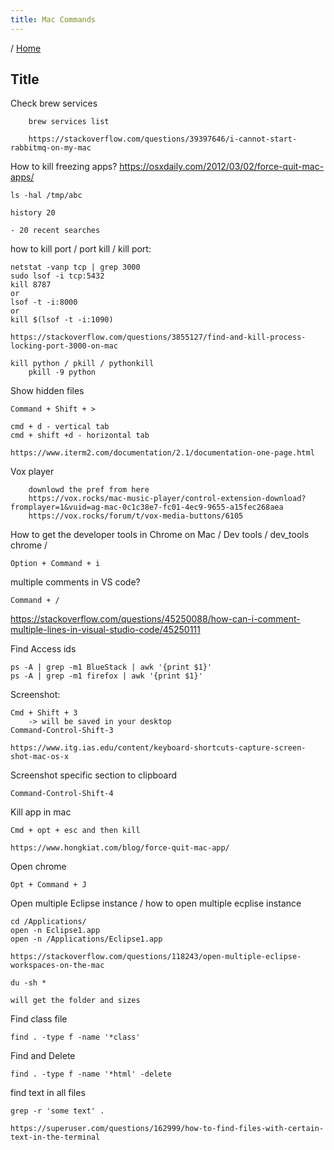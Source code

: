```yaml
---
title: Mac Commands
---
```


/ [Home](index.md)

## Title


Check brew services
```
	brew services list
```
		https://stackoverflow.com/questions/39397646/i-cannot-start-rabbitmq-on-my-mac


How to kill freezing apps?
	https://osxdaily.com/2012/03/02/force-quit-mac-apps/


```
ls -hal /tmp/abc
```

```
history 20
```
    - 20 recent searches


how to kill port / port kill / kill port:
```
netstat -vanp tcp | grep 3000
sudo lsof -i tcp:5432
kill 8787
or
lsof -t -i:8000
or
kill $(lsof -t -i:1090)
```
    https://stackoverflow.com/questions/3855127/find-and-kill-process-locking-port-3000-on-mac


```
kill python / pkill / pythonkill
	pkill -9 python
```


Show hidden files
```
Command + Shift + > 
```


```
cmd + d - vertical tab
cmd + shift +d - horizontal tab
```
    https://www.iterm2.com/documentation/2.1/documentation-one-page.html


Vox player
```
    downlowd the pref from here
    https://vox.rocks/mac-music-player/control-extension-download?fromplayer=1&vuid=ag-mac-0c1c38e7-fc01-4ec9-9655-a15fec268aea
    https://vox.rocks/forum/t/vox-media-buttons/6105
```



How to get the developer tools in Chrome on Mac / Dev tools / dev_tools chrome / 
```
Option + Command + i
```


multiple comments in VS code?
```
Command + /
```
https://stackoverflow.com/questions/45250088/how-can-i-comment-multiple-lines-in-visual-studio-code/45250111



Find Access ids
```
ps -A | grep -m1 BlueStack | awk '{print $1}'
ps -A | grep -m1 firefox | awk '{print $1}'
```



Screenshot:
```
Cmd + Shift + 3
	-> will be saved in your desktop
Command-Control-Shift-3
```
	https://www.itg.ias.edu/content/keyboard-shortcuts-capture-screen-shot-mac-os-x
	

Screenshot specific section to clipboard
```
Command-Control-Shift-4
```


Kill app in mac
```
Cmd + opt + esc and then kill 
```
	https://www.hongkiat.com/blog/force-quit-mac-app/
	


Open chrome
```
Opt + Command + J
```
	

Open multiple Eclipse instance / how to open multiple ecplise instance
```
cd /Applications/
open -n Eclipse1.app
open -n /Applications/Eclipse1.app
```
	https://stackoverflow.com/questions/118243/open-multiple-eclipse-workspaces-on-the-mac


```
du -sh *
```
	will get the folder and sizes
	

Find class file
```
find . -type f -name '*class'
```
	

Find and Delete
```
find . -type f -name '*html' -delete
```


find text in all files
```
grep -r 'some text' .
```
    https://superuser.com/questions/162999/how-to-find-files-with-certain-text-in-the-terminal

